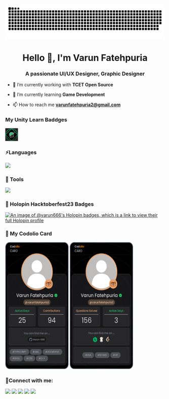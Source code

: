 <img src="https://github.com/xoTEMPESTox/xoTEMPESTox/blob/main/Resources/img/grid-snake.svg" />
<h1 align="center">Hello 👋, I'm Varun Fatehpuria</h1>
<h3 align="center">A passionate UI/UX Designer, Graphic Designer</h3>

- 🔭 I’m currently working with **TCET Open Source**

- 🌱 I’m currently learning **Game Development**

- 📫 How to reach me **varunfatehpuria2@gmail.com**

<h3 align="left">My  Unity Learn Baddges</h3>
<a href="https://learn.unity.com/u/65a7e4b5edbc2a680db407f2" target="_blank" rel="noreferrer"><img src="resouces\GetStartedWithUnityBadge.jpeg" alt="UNITY" width="40" height="40"/></a>

<h3 align="left">⚡Languages</h3>
<p align="left"> 
<img src="https://skillicons.dev/icons?i=html,css,bootstrap,c,cpp,cs" />
</p> 
</p>

<h3 align="left">🔧 Tools</h3>
<p align="left">
<img src="https://skillicons.dev/icons?i=figma,unity,arduino,blender,notion" />
</p>

<h3>📛 Holopin Hacktoberfest23 Badges</h3>

[![An image of @varun666's Holopin badges, which is a link to view their full Holopin profile](https://holopin.me/varun666)](https://holopin.io/@varun666)

<h3 align="left"> 🦉 My Codolio Card</h3>
<p>
<a href="https://codolio.com/profile/varunfatehpuria2/card"><img src="resources/devCard.png" width="200" height="400"/></a> 
<img src="resources/profileCard.png" width="200" height="400"/>
</p>

<h3 align="left">🔗Connect with me:</h3>
<p align="left">
<a href="https://linkedin.com/in/varun-fatehpuria-a3145225a"><img src="https://skillicons.dev/icons?i=linkedin" /></a>
<a href="https://twitter.com/v4mp120047"><img src="https://skillicons.dev/icons?i=twitter" /></a> 
<a href="https://instagram.com/vaarroonn"><img src="https://skillicons.dev/icons?i=instagram" /></a> 
<a href="https://discord.gg/varun20047"><img src="https://skillicons.dev/icons?i=discord" /></a> 
<a href="https://learn.unity.com/u/65a7e4b5edbc2a680db407f2?tab=profile"><img src="https://skillicons.dev/icons?i=unity" /></a> 
</p>
